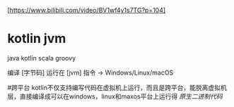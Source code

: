 
[https://www.bilibili.com/video/BV1wf4y1s7TG?p=104]

# kotlin jvm
java
kotlin
scala
groovy

编译 [字节码]
运行在 [jvm] 
指令 -> Windows/Linux/macOS

#跨平台
kotlin不仅支持编写代码在虚拟机上运行，而且是跨平台，能脱离虚拟机层，直接编译成可以在windows，linux和maxos平台上运行得
*原生二进制代码*